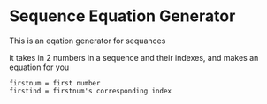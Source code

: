 # Sequence Equation Generator

This is an eqation generator for sequances

it takes in 2 numbers in a sequence and their indexes, and makes an equation for you

```
firstnum = first number
firstind = firstnum's corresponding index
```